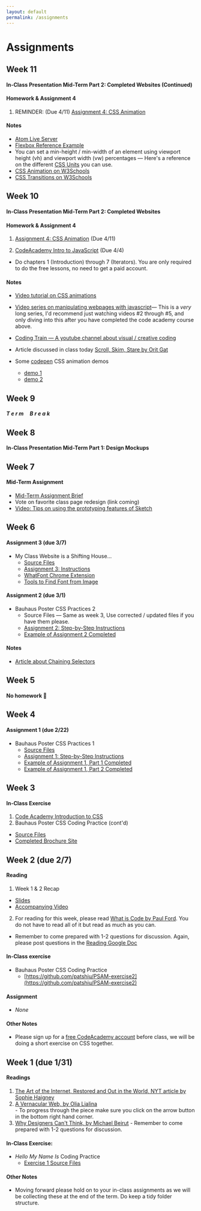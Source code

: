 ```yaml
---
layout: default
permalink: /assignments
---
```


# Assignments

## Week 11
#### In-Class Presentation **Mid-Term Part 2: Completed Websites** (Continued)

#### Homework & Assignment 4
  1. REMINDER: (Due 4/11) [Assignment 4: CSS Animation](https://docs.google.com/document/d/1Ra-fz6WSfs1qONAKKDtghv_2DB-mVOxBLM3u6KIvzS8/edit?usp=sharing)

#### Notes
  * [Atom Live Server](https://atom.io/packages/atom-live-server)
  * [Flexbox Reference Example](https://www.dropbox.com/sh/ql5736x8fwx0sba/AABxlmUGm4ZSw__B2kwVrF_6a?dl=0)
  * You can set a min-height / min-width of an element using viewport height (vh) and viewport width (vw) percentages — Here's a reference on the different [CSS Units](https://www.w3schools.com/cssref/css_units.asp) you can use.
  * [CSS Animation on W3Schools](https://www.w3schools.com/css/css3_animations.asp)
  * [CSS Transitions on W3Schools](https://www.w3schools.com/css/css3_transitions.asp)


## Week 10
#### In-Class Presentation **Mid-Term Part 2: Completed Websites**
#### Homework & Assignment 4
  1. [Assignment 4: CSS Animation](https://docs.google.com/document/d/1Ra-fz6WSfs1qONAKKDtghv_2DB-mVOxBLM3u6KIvzS8/edit?usp=sharing) (Due 4/11)

  2. [CodeAcademy Intro to JavaScript](https://www.codecademy.com/courses/introduction-to-javascript/lessons/introduction-to-javascript) (Due 4/4)

  * Do chapters 1 (Introduction) through 7 (Iterators). You are only required to do the free lessons, no need to get a paid account.

#### Notes
  * [Video tutorial on CSS animations](https://www.youtube.com/watch?v=zHUpx90NerM)


  * [Video series on manipulating webpages with javascript](https://www.youtube.com/watch?v=FIORjGvT0kk)— This is a *very* long series, I'd recommend just watching videos \#2 through \#5, and only diving into this after you have completed the code academy course above.

  * [Coding Train — A youtube channel about visual / creative coding](https://www.youtube.com/channel/UCvjgXvBlbQiydffZU7m1_aw)

  * Article discussed in class today [Scroll, Skim, Stare by Orit Gat](http://oritgat.com/Scroll-Skim-Stare)

  * Some [codepen](https://codepen.io/) CSS animation demos
    * [demo 1](https://codepen.io/valhead/pen/htmKk)
    * [demo 2](https://codepen.io/strapro/pen/dIqAH)

## Week 9
#### *T e r m &nbsp;&nbsp;&nbsp; B r e a k*

## Week 8
#### In-Class Presentation **Mid-Term Part 1: Design Mockups**

## Week 7
#### Mid-Term Assignment
  * [Mid-Term Assignment Brief](https://docs.google.com/document/d/1gAPEREJi9TmMN2gJ8vBseBXAixjpk81pVqffzPCmUfA/edit?usp=sharing)
  * Vote on favorite class page redesign (link coming)
  * [Video: Tips on using the prototyping features of Sketch](https://www.youtube.com/watch?v=hE0dycKVCbI)


## Week 6
#### Assignment 3 (due 3/7)
* My Class Website is a Shifting House...
  * [Source Files](https://www.dropbox.com/s/1z8b28ze58v8n7l/Assignment%203.zip?dl=0)
  * [Assignment 3: Instructions](https://docs.google.com/document/d/1gUbhtLcv_v1Rd0b7BgwcJf5Cc6o-HBG9KoUomlUcMdk/edit?usp=sharing)
  * [WhatFont Chrome Extension](https://chrome.google.com/webstore/detail/whatfont/jabopobgcpjmedljpbcaablpmlmfcogm?hl=en)
  * [Tools to Find Font from Image](https://medium.com/@singh.rajinder/top-5-free-tools-to-identify-a-font-from-image-get-your-favorite-fonts-c0e2bb1395e0)

#### Assignment 2 (due 3/1)
* Bauhaus Poster CSS Practices 2
  * Source Files — Same as week 3, Use corrected / updated files if you have them please.
  * [Assignment 2: Step-by-Step Instructions](https://docs.google.com/document/d/1oU7tj7hXTf3xeO2fUdr_nV4E_dKtsnx1Uk6bTIHdOqs/edit?usp=sharing)
  * [Example of Assignment 2 Completed](https://patshiu.github.io/PSAM-exercise2-done/)

#### Notes
 * [Article about Chaining Selectors](https://css-tricks.com/multiple-class-id-selectors/)

## Week 5
#### No homework 🎉

## Week 4
#### Assignment 1 (due 2/22)
 * Bauhaus Poster CSS Practices 1
   * [Source Files](https://github.com/patshiu/PSAM-exercise2)
   * [Assignment 1: Step-by-Step Instructions](https://docs.google.com/document/d/1GWJ0zcIxQFyx7Iahg4i3unxbnNRZKNJWe99W65e5rqM/edit?usp=sharing)
   * [Example of Assignment 1, Part 1 Completed](https://patshiu.github.io/PSAM-exercise2-text/)
   * [Example of Assignment 1, Part 2 Completed](https://patshiu.github.io/PSAM-exercise2-layout/)


## Week 3
#### In-Class Exercise
1. [Code Academy Introduction to CSS](https://www.codecademy.com/learn)
2. Bauhaus Poster CSS Coding Practice (cont'd)
  * [Source Files](https://github.com/patshiu/PSAM-exercise2)
  * [Completed Brochure Site](https://patshiu.github.io/PSAM-exercise2-done/)


## Week 2 (due 2/7)
#### Reading
  1. Week 1 & 2 Recap  
  - [Slides](https://drive.google.com/open?id=1IWJTn0dAQouSpyQqri9oyLx7OdAkkBGh8jUeL2Yf0r8)  
  - [Accompanying Video](https://drive.google.com/open?id=1dn8gM1z5VM1bGHHuDQBFUbAfp3dKbHmH)  
  2. For reading for this week, please read [What is Code by Paul Ford](https://www.bloomberg.com/graphics/2015-paul-ford-what-is-code/).
You do not have to read all of it but read as much as you can.
  * Remember to come prepared with 1-2 questions for discussion. Again, please post questions in the [Reading Google Doc](https://docs.google.com/document/d/1gGiKRNkdjZkYwNEglkK7PLu40t1gQSW5o__bmRB2wyw/edit)

#### In-Class exercise
  * Bauhaus Poster CSS Coding Practice
    * [https://github.com/patshiu/PSAM-exercise2](https://github.com/patshiu/PSAM-exercise2)

#### Assignment
  * *None*


#### Other Notes
  * Please sign up for a [free CodeAcademy account](https://www.codecademy.com/) before class, we will be doing a short exercise on CSS together.



## Week 1 (due 1/31)
#### Readings
  1. [The Art of the Internet, Restored and Out in the World, NYT article by Sophie Haigney](https://www.nytimes.com/2019/01/23/arts/design/internet-art-new-museum-rhizome.html)  
  2. [A Vernacular Web, by Olia Lialina](http://art.teleportacia.org/observation/vernacular/)  
    - To progress through the piece make sure you click on the arrow button in the bottom right hand corner.
  3. [Why Designers Can't Think, by Michael Beirut](https://risd.generic.cx/why.html)
    - Remember to come prepared with 1-2 questions for discussion.

#### In-Class Exercise:
  * *Hello My Name Is* Coding Practice
    * [Exercise 1 Source Files](https://github.com/patshiu/hello)

#### Other Notes
  * Moving forward please hold on to your in-class assignments as we will be collecting these at the end of the term. Do keep a tidy folder structure.


<!--
## Week 12

* Final (due 12/12)
    * [Project 6]({{ 'projects#project-6---final' | absolute_url }})

## Week 10

* Project
  * [Project 5]({{ 'projects#project-5---javascript-transformation' | absolute_url }}) (due 11/28)

* Final (due 11/14)
  * We’ll be working with you closely to help develop your ideas over the next couple of weeks and to help you implement them. By next class we would like you to come up with 1-3 ideas written down that we can discuss. Feel free to bring along references.
  * [Project 6]({{ 'projects#project-6---final' | absolute_url }})



## Week 8 (due 10/31)
* Reading
  * [Jodi’s Infrastructure by Alexander R. Galloway](https://www.e-flux.com/journal/74/59810/jodi-s-infrastructure/)

* Project
  * [Project 4]({{ 'projects#project-4---hoverstates-and-animation' | absolute_url }})

* Coding resources
  * [Guide: Using CSS Transitions and Animations]({{ 'guides/animation_transition' | absolute_url }})
  * [Easing Functions](https://easings.net/)
  * [CSS Transitions](https://www.w3schools.com/css/css3_transitions.asp)
  * [CSS Animations](https://www.w3schools.com/css/css3_animations.asp)

* Design
  * [Google material design](https://material.io/design/motion/understanding-motion.html#principles)
  * [Sketch](https://www.sketchapp.com/)

## Week 7 (due 10/24)
* Reading
  * [Scroll, Skim, Stare by Orit Gat](http://www.thewhitereview.org/feature/scroll-skim-stare/)
  * Be sure to come in with one to two questions about the reading that are *not* yes/no questions.

* Project
  * [Project 3]({{ 'projects#project-3---15-variations' | absolute_url }})

* Coding resources
  * [Google responsive design](https://developers.google.com/web/fundamentals/design-and-ux/responsive/)
  * [Beginners Guide to Media Queries](https://medium.com/beginners-guide-to-mobile-web-development/media-queries-54a1a463356f)

## Week 6 (due 10/17)
* Reading
  * [In Defense of Tebby Tubbitz by Terre Thaemlitz](http://www.comatonse.com/writings/tebbe.html)
  * [Turing Complete User by Olia Lialina](http://contemporary-home-computing.org/turing-complete-user/)

* Project
  * [Project 3]({{ 'projects#project-3---15-variations' | absolute_url }})

* Coding Practice (optional exercises and materials)
  * Learn more about the position property [here](https://css-tricks.com/almanac/properties/p/position/)
  * Check out our new guide on how to use external fonts [here]({{ 'guides/external_fonts' | absolute_url }})
  * Read Learning to Code chapter 10

## Week 5 (due 10/10)
* Project
  * [Project 2]({{ 'projects#project-2---Iterations-on-a-poster-' | absolute_url }})

* Design
  * Post another 1-3 websites to your Are.na using the links in [resources]({{ 'resources' | absolute_url }}) if you need them. Try to post a variety of sites (e.g. not just design studios).

## Week 4 (due 10/3)
* Reading
  * [Designer as Producer by Ellen Lupton](http://elupton.com/2010/10/the-designer-as-producer/)
  * [Fuck Content by Michael Rock](https://2x4.org/ideas/2/fuck-content/)

* Coding Practice
  * [A Complete Guide to Flexbox](https://css-tricks.com/snippets/css/a-guide-to-flexbox/) - this is a great reference for how to use flexbox
  * Optional - LevelUpTuts flexbox videos [two](https://youtu.be/Jo_FByTgbIU) and [three](https://youtu.be/8yFelLx1XPw)
  * Optional - [freeCodeCamp CSS FlexBox exercises](https://learn.freecodecamp.org)

* Project
  * [Project 2]({{ 'projects#project-2---Iterations-on-a-poster-' | absolute_url }})

* Notes
  * Next class will be a work session and special topics. Will and I will be helping with one-on-one code and design help. This will also be a time to ask "how do I do *this*?"

## Week 3 (due 9/26)
* Reading
  * [The Crystal Goblet by Beatrice Warde](http://www.arts.ucsb.edu/faculty/reese/classes/artistsbooks/Beatrice%20Warde,%20The%20Crystal%20Goblet.pdf)
  * [Pure CSS Francine](https://digg.com/2018/purecss-francine)

* Watch
  * [David Rudnick Lecture: Crisis of Graphic Practices](https://www.youtube.com/watch?v=-ejp4AvetSA)

* Coding Practice
  * [LevelUpTuts - CSS Tutorials](https://www.youtube.com/watch?v=x9HmYfSN4Gk&list=PLLnpHn493BHH6DkHPhduhco5XavNA9JaD), numbers 1 through 15. These are optional, but we recommend watching if you were confused during class. Watch these before completing free code camp exercises or working on the project.
  * [learn.freecodecamp.org](https://learn.freecodecamp.org) - complete the Basic CSS section under "Responsive Web Design Certification". Skip the last 7 sections on CSS variables and media queries. These are for your benefit so if you already feel comfortable with an exercise then you can skip.

* Project
  * Continue with the second part of [Project 1]({{ 'projects#project-1---hyperlink-text' | absolute_url }}) due 9/26

* Notes
  * If you haven't already, please email us the link to your GitHub Pages before class
  * We've updated "how to create new pages on GitHub" (found [here]( {{ 'guides/using_github_pages.html' | absolute_url }} )) to include an important final step
  * Rather than make a new repository for each project, feel free to make folders in your "[username].github.io" folder and publish that way, if that is easier -->
